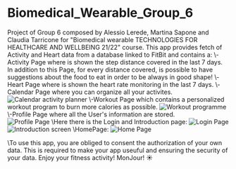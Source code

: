 # Biomedical_Wearable_Group_6
Project of Group 6 composed by Alessio Lerede, Martina Sapone and Claudia Tarricone for "Biomedical wearable TECHNOLOGIES FOR HEALTHCARE AND WELLBEING 21/22" course.  This app provides fetch of Activity and Heart data from a database linked to FitBit and contains a: 
\\-Activity Page where is shown the step distance covered in the last 7 days. 
In addition to this Page, for every distance covered, is possible to have suggestions about the food to eat in order to be always in good shape! 
\\-Heart Page where is shown the heart rate monitoring in the last 7 days. 
\\-Calendar Page where you can organize all your activites.
![Calendar activity planner](https://user-images.githubusercontent.com/100702412/176897744-6ad0e263-e65d-41c5-a261-d54520c73ca6.jpg)
\\-Workout Page which contains a personalized workout program to burn more calories as possible. 
![Workout programme](https://user-images.githubusercontent.com/100702412/176897889-33edd564-bd6e-4ba2-8adf-73c981471d89.jpg)
\\-Profile Page where all the User's information are stored.  
![Profile Page](https://user-images.githubusercontent.com/100702412/176897918-70e17490-6fed-4183-bc53-82e1be1ed044.jpg)
\\Here there is the Login and Introduction page:
![Login Page](https://user-images.githubusercontent.com/100702412/176897953-c79d2210-2025-4030-b48f-eca7319b4e3d.jpg)
![Introduction screen](https://user-images.githubusercontent.com/100702412/176897965-7a61cdab-9c84-46da-8275-38b75da0dc5a.jpg)
\\HomePage:
![Home Page](https://user-images.githubusercontent.com/100702412/176897992-997827dc-06f1-4d6f-a880-934eaf812091.jpg)

\\To use this app, you are obliged to consent the authorization of your own data. This is required to make your app useuful and ensuring the security of your data.  Enjoy your fitness activity! MonJour! ☀️

